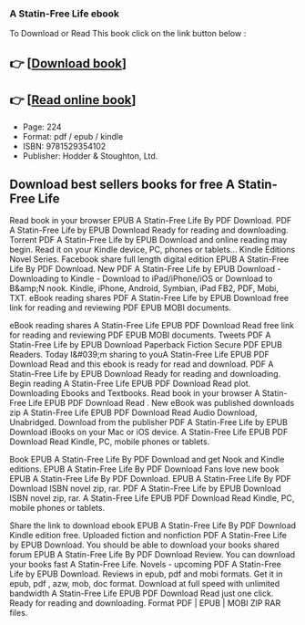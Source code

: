 ### A Statin-Free Life  ebook

To Download or Read This book click on the link button below :

## 👉  [**[Download book](http://filesbooks.info/download.php?group=book&from=github.com&id=622760&lnk=1081 "Download book")**]

## 👉  [**[Read online book](http://filesbooks.info/download.php?group=book&from=github.com&id=622760&lnk=1081 "Read online book")**]


* Page: 224
* Format: pdf / epub / kindle
* ISBN: 9781529354102
* Publisher: Hodder &amp; Stoughton, Ltd.



## Download best sellers books for free A Statin-Free Life


Read book in your browser EPUB A Statin-Free Life By  PDF Download. PDF A Statin-Free Life by  EPUB Download Ready for reading and downloading. Torrent PDF A Statin-Free Life by  EPUB Download and online reading may begin. Read it on your Kindle device, PC, phones or tablets... Kindle Editions Novel Series. Facebook share full length digital edition EPUB A Statin-Free Life By  PDF Download. New PDF A Statin-Free Life by  EPUB Download - Downloading to Kindle - Download to iPad/iPhone/iOS or Download to B&amp;amp;N nook. Kindle, iPhone, Android, Symbian, iPad FB2, PDF, Mobi, TXT. eBook reading shares PDF A Statin-Free Life by  EPUB Download free link for reading and reviewing PDF EPUB MOBI documents.

eBook reading shares A Statin-Free Life EPUB PDF Download Read  free link for reading and reviewing PDF EPUB MOBI documents. Tweets PDF A Statin-Free Life by  EPUB Download Paperback Fiction Secure PDF EPUB Readers. Today I&amp;#039;m sharing to youA Statin-Free Life EPUB PDF Download Read and this ebook is ready for read and download. PDF A Statin-Free Life by  EPUB Download Ready for reading and downloading. Begin reading A Statin-Free Life EPUB PDF Download Read  plot. Downloading Ebooks and Textbooks. Read book in your browser A Statin-Free Life EPUB PDF Download Read . New eBook was published downloads zip A Statin-Free Life EPUB PDF Download Read  Audio Download, Unabridged. Download from the publisher PDF A Statin-Free Life by  EPUB Download iBooks on your Mac or iOS device. A Statin-Free Life EPUB PDF Download Read  Kindle, PC, mobile phones or tablets.

Book EPUB A Statin-Free Life By  PDF Download and get Nook and Kindle editions. EPUB A Statin-Free Life By  PDF Download Fans love new book EPUB A Statin-Free Life By  PDF Download. EPUB A Statin-Free Life By  PDF Download ISBN novel zip, rar. PDF A Statin-Free Life by  EPUB Download ISBN novel zip, rar. A Statin-Free Life EPUB PDF Download Read  Kindle, PC, mobile phones or tablets.

Share the link to download ebook EPUB A Statin-Free Life By  PDF Download Kindle edition free. Uploaded fiction and nonfiction PDF A Statin-Free Life by  EPUB Download. You should be able to download your books shared forum EPUB A Statin-Free Life By  PDF Download Review. You can download your books fast A Statin-Free Life. Novels - upcoming PDF A Statin-Free Life by  EPUB Download. Reviews in epub, pdf and mobi formats. Get it in epub, pdf , azw, mob, doc format. Download at full speed with unlimited bandwidth A Statin-Free Life EPUB PDF Download Read  just one click. Ready for reading and downloading. Format PDF | EPUB | MOBI ZIP RAR files.





